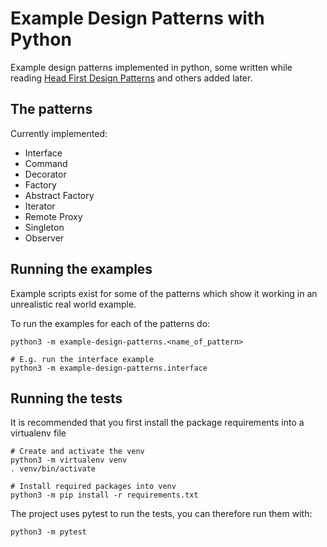 # Example Design Patterns with Python

Example design patterns implemented in python, some written while reading
[Head First Design Patterns](https://www.oreilly.com/library/view/head-first-design/0596007124/)
and others added later.

## The patterns

Currently implemented:

- Interface
- Command
- Decorator
- Factory
- Abstract Factory
- Iterator
- Remote Proxy
- Singleton
- Observer

## Running the examples

Example scripts exist for some of the patterns which show it working in an unrealistic
real world example.

To run the examples for each of the patterns do:

```shell
python3 -m example-design-patterns.<name_of_pattern>
```

```shell
# E.g. run the interface example
python3 -m example-design-patterns.interface
```

## Running the tests

It is recommended that you first install the package requirements into a
virtualenv file

```shell
# Create and activate the venv
python3 -m virtualenv venv
. venv/bin/activate

# Install required packages into venv
python3 -m pip install -r requirements.txt
```

The project uses pytest to run the tests, you can therefore run them with:

```shell
python3 -m pytest
```

